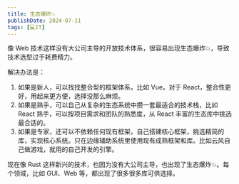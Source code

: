 ```yaml
---
title: 生态爆炸💥
publishDate: 2024-07-11
tags: [💻IT]
---
```


像 Web 技术这样没有大公司主导的开放技术体系，很容易出现生态爆炸💥，导致技术选型过于耗费精力。

解决办法是：

1. 如果是新人，可以找找整合型的框架体系，比如 Vue，对于 React，整合性更好，用起来更方便，选择没那么麻烦。
2. 如果是熟手，可以自己从复杂的生态系统中攒一套最适合的技术栈，比如 React 熟手，可以按项目需求和团队的熟悉度，从 React 丰富的生态库中挑选最合适的。
3. 如果是专家，还可以不依赖任何现有框架，自己搭建核心框架，挑选精简的库，实现核心系统。只在边缘辅助系统里使用现有成熟框架和库。比如云风自己做游戏，就用的自己开发的引擎。

现在像 Rust 这样新兴的技术，也因为没有大公司主导，也出现了生态爆炸💥。每个领域，比如 GUI、Web 等，都出现了很多很多库可供选择。
